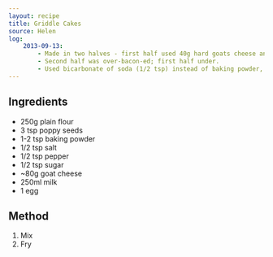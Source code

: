 ```yaml
---
layout: recipe
title: Griddle Cakes
source: Helen
log:
    2013-09-13:
        - Made in two halves - first half used 40g hard goats cheese and 65g fried bacon; second half used 120g cheese and 190g bacon.
        - Second half was over-bacon-ed; first half under.
        - Used bicarbonate of soda (1/2 tsp) instead of baking powder, and no poppy seeds
---
```


## Ingredients

* 250g plain flour
* 3 tsp poppy seeds
* 1-2 tsp baking powder
* 1/2 tsp salt
* 1/2 tsp pepper
* 1/2 tsp sugar
* ~80g goat cheese
* 250ml milk
* 1 egg

## Method

1. Mix
2. Fry

